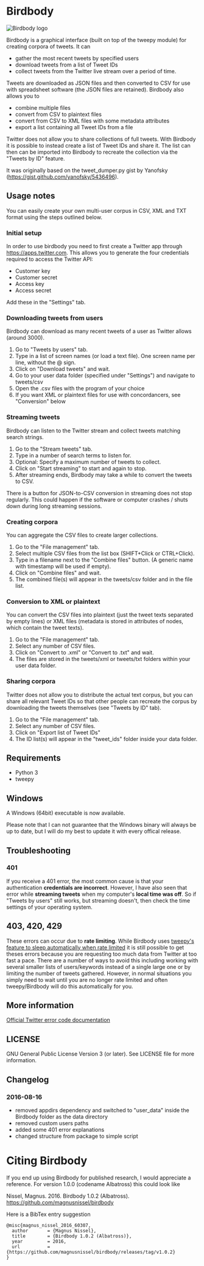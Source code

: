 # Birdbody
![Birdbody logo](https://github.com/magnusnissel/birdbody/blob/master/assets/birdbody_fb_profile.png)


Birdbody is a graphical interface (built on top of the tweepy module) for creating corpora of tweets. It can

- gather the most recent tweets by specified users
- download tweets from a list of Tweet IDs
- collect tweets from the Twitter live stream over a period of time.

Tweets are downloaded as JSON files and then converted to CSV for use with spreadsheet software (the JSON files are retained). Birdbody also allows you to

- combine multiple files 
- convert from CSV to plaintext files
- convert from CSV to XML files with some metadata attributes
- export a list containing all Tweet IDs from a file

Twitter does not allow you to share collections of full tweets. With Birdbody it is possible to instead create a list of Tweet IDs and share it. The list can then can be imported into Birdbody to recreate the collection via the "Tweets by ID" feature.


It was originally based on the tweet_dumper.py gist by Yanofsky (https://gist.github.com/yanofsky/5436496).

## Usage notes
You can easily create your own multi-user corpus in CSV, XML and TXT format using the steps outlined below.

### Initial setup
In order to use birdbody you need to first create a Twitter app through https://apps.twitter.com.
This allows you to generate the four credentials required to access the Twitter API:
 
 * Customer key
 * Customer secret
 * Access key
 * Access secret

Add these in the "Settings" tab.

### Downloading tweets from users
Birdbody can download as many recent tweets of a user as Twitter allows (around 3000).

1. Go to "Tweets by users" tab.
2. Type in a list of screen names (or load a text file). One screen name per line, without the @ sign.
3. Click on "Download tweets" and wait.
5. Go to your user data folder (specified under "Settings") and navigate to tweets/csv
6. Open the .csv files with the program of your choice
7. If you want XML or plaintext files for use with concordancers, see "Conversion" below

### Streaming tweets
Birdbody can listen to the Twitter stream and collect tweets matching search strings.

1. Go to the "Stream tweets" tab.
2. Type in a number of search terms to listen for.
3. Optional: Specify a maximum number of tweets to collect.
4. Click on "Start streaming" to start and again to stop.
5. After streaming ends, Birdbody may take a while to convert the tweets to CSV.

There is a button for JSON-to-CSV conversion in streaming does not stop regularly. This could happen if the software or computer crashes / shuts down during long streaming sessions.

### Creating corpora
You can aggregate the CSV files to create larger collections.

1. Go to the "File management" tab.
2. Select multiple CSV files from the list box (SHIFT+Click or CTRL+Click).
3. Type in a filename  next to the "Combine files" button. (A generic name with timestamp will be used if empty).
4. Click on "Combine files" and wait.
5. The combined file(s) will appear in the tweets/csv folder and in the file list.

### Conversion to XML or plaintext ###
You can convert the CSV files into plaintext (just the tweet texts separated by empty lines) or XML files (metadata is stored in attributes of <tweet> nodes, which contain the tweet texts).

1. Go to the "File management" tab.
2. Select any number of CSV files.
3. Click on "Convert to .xml" or "Convert to .txt" and wait.
4. The files are stored in the tweets/xml or tweets/txt folders within your user data folder. 

### Sharing corpora
Twitter does not allow you to distribute the actual text corpus, but you can share all relevant Tweet IDs so that other people can recreate the corpus by downloading the tweets themselves (see "Tweets by ID" tab).

1. Go to the "File management" tab.
2. Select any number of CSV files.
3. Click on "Export list of Tweet IDs"
4. The ID list(s) will appear in the "tweet_ids" folder inside your data folder.

## Requirements
  * Python 3
  * tweepy

## Windows
A  Windows (64bit) executable is now available.

Please note that I can not guarantee that the Windows binary will always be up to date, but I will do my best to update it with every offical release. 

## Troubleshooting

### 401
If you receive a 401 error, the most common cause is that your authentication __credentials are incorrect__. However, I have also seen that error 
while __streaming tweets__ when my computer's __local time was off__. So if "Tweets by users" still works, but streaming doesn't, then check the time settings
of your operating system.

## 403, 420, 429
These errors can occur due to __rate limiting__. While Birdbody uses [tweepy's feature to sleep automatically when rate limited](http://docs.tweepy.org/en/v3.2.0/api.html#API) 
it is still possible to get theses errors because you are requesting too much data from Twitter at too fast a pace. There are a number of ways to avoid this including
working with several smaller lists of users/keywords instead of a single large one or by limiting the number of tweets gathered. However, in normal situations you simply
need to wait until you are no longer rate limited and often tweepy/Birdbody will do this automatically for you.

## More information 
[Official Twitter error code documentation](https://dev.twitter.com/overview/api/response-codes)

## LICENSE
GNU General Public License Version 3 (or later). See LICENSE file for more information.

## Changelog

### 2016-08-16
- removed appdirs dependency and switched to "user_data" inside the Birdbody folder as the data directory
- removed custom users paths
- added some 401 error explanations
- changed structure from package to simple script

# Citing Birdbody

If you end up using Birdbody for published research, I would appreciate a reference. For version 1.0.0 (codename Albatross) this could look like


Nissel, Magnus. 2016. Birdbody 1.0.2 (Albatross). https://github.com/magnusnissel/birdbody


Here is a BibTex entry suggestion
```
@misc{magnus_nissel_2016_60307,
  author       = {Magnus Nissel},
  title        = {Birdbody 1.0.2 (Albatross)},
  year         = 2016,
  url          = {https://github.com/magnusnissel/birdbody/releases/tag/v1.0.2}
}
```
